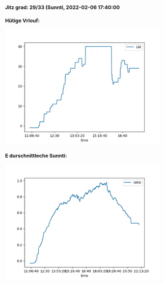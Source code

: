 ### Jitz grad: 29/33 (Sunnti, 2022-02-06 17:40:00

### Hütige Vrlouf:
![Graph](Today.png)

### E durschnittleche Sunnti:
![Graph](Sunnti.png)